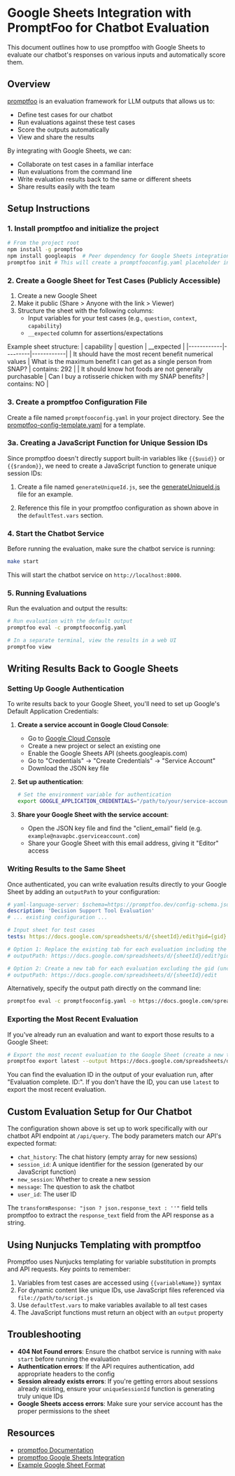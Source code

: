 # Google Sheets Integration with PromptFoo for Chatbot Evaluation

This document outlines how to use promptfoo with Google Sheets to evaluate our chatbot's responses on various inputs and automatically score them.

## Overview

[promptfoo](https://promptfoo.dev/) is an evaluation framework for LLM outputs that allows us to:
- Define test cases for our chatbot
- Run evaluations against these test cases
- Score the outputs automatically
- View and share the results

By integrating with Google Sheets, we can:
- Collaborate on test cases in a familiar interface
- Run evaluations from the command line
- Write evaluation results back to the same or different sheets
- Share results easily with the team

## Setup Instructions

### 1. Install promptfoo and initialize the project

```bash
# From the project root
npm install -g promptfoo
npm install googleapis  # Peer dependency for Google Sheets integration
promptfoo init # This will create a promptfooconfig.yaml placeholder in your current directory
```

### 2. Create a Google Sheet for Test Cases (Publicly Accessible)

1. Create a new Google Sheet
2. Make it public (Share > Anyone with the link > Viewer)
3. Structure the sheet with the following columns:
   - Input variables for your test cases (e.g., `question`, `context`, `capability`)
   - `__expected` column for assertions/expectations

Example sheet structure:
| capability | question | __expected |
|------------|---------|------------|
| It should have the most recent benefit numerical values | What is the maximum benefit I can get as a single person from SNAP? | contains: 292 |
| It should know hot foods are not generally purchasable | Can I buy a rotisserie chicken with my SNAP benefits? | contains: NO |

### 3. Create a promptfoo Configuration File

Create a file named `promptfooconfig.yaml` in your project directory. See the [promptfoo-config-template.yaml](promptfoo-config-template.yaml) for a template.

### 3a. Creating a JavaScript Function for Unique Session IDs

Since promptfoo doesn't directly support built-in variables like `{{$uuid}}` or `{{$random}}`, we need to create a JavaScript function to generate unique session IDs:

1. Create a file named `generateUniqueId.js`, see the [generateUniqueId.js](generateUniqueId.js) file for an example.

2. Reference this file in your promptfoo configuration as shown above in the `defaultTest.vars` section.

### 4. Start the Chatbot Service

Before running the evaluation, make sure the chatbot service is running:

```bash
make start
```

This will start the chatbot service on `http://localhost:8000`.

### 5. Running Evaluations

Run the evaluation and output the results:

```bash
# Run evaluation with the default output
promptfoo eval -c promptfooconfig.yaml

# In a separate terminal, view the results in a web UI
promptfoo view
```

## Writing Results Back to Google Sheets

### Setting Up Google Authentication

To write results back to your Google Sheet, you'll need to set up Google's Default Application Credentials:

1. **Create a service account in Google Cloud Console**:
   - Go to [Google Cloud Console](https://console.cloud.google.com/)
   - Create a new project or select an existing one
   - Enable the Google Sheets API (sheets.googleapis.com)
   - Go to "Credentials" → "Create Credentials" → "Service Account"
   - Download the JSON key file

2. **Set up authentication**:
   ```bash
   # Set the environment variable for authentication
   export GOOGLE_APPLICATION_CREDENTIALS="/path/to/your/service-account-file.json"
   ```

3. **Share your Google Sheet with the service account**:
   - Open the JSON key file and find the "client_email" field (e.g. `example@navapbc.gserviceaccount.com`)
   - Share your Google Sheet with this email address, giving it "Editor" access

### Writing Results to the Same Sheet

Once authenticated, you can write evaluation results directly to your Google Sheet by adding an `outputPath` to your configuration:

```yaml
# yaml-language-server: $schema=https://promptfoo.dev/config-schema.json
description: 'Decision Support Tool Evaluation'
# ... existing configuration ...

# Input sheet for test cases
tests: https://docs.google.com/spreadsheets/d/{sheetId}/edit?gid={gid}

# Option 1: Replace the existing tab for each evaluation including the gid (uncomment to use)
# outputPath: https://docs.google.com/spreadsheets/d/{sheetId}/edit?gid={gid}

# Option 2: Create a new tab for each evaluation excluding the gid (uncomment to use)
# outputPath: https://docs.google.com/spreadsheets/d/{sheetId}/edit
```

Alternatively, specify the output path directly on the command line:

```bash
promptfoo eval -c promptfooconfig.yaml -o https://docs.google.com/spreadsheets/d/{sheetId}/edit
```

### Exporting the Most Recent Evaluation

If you've already run an evaluation and want to export those results to a Google Sheet:

```bash
# Export the most recent evaluation to the Google Sheet (create a new tab)
promptfoo export latest --output https://docs.google.com/spreadsheets/d/{sheetId}/edit
```

You can find the evaluation ID in the output of your evaluation run, after "Evaluation complete. ID:". If you don't have the ID, you can use `latest` to export the most recent evaluation.

## Custom Evaluation Setup for Our Chatbot

The configuration shown above is set up to work specifically with our chatbot API endpoint at `/api/query`. The body parameters match our API's expected format:

- `chat_history`: The chat history (empty array for new sessions)
- `session_id`: A unique identifier for the session (generated by our JavaScript function)
- `new_session`: Whether to create a new session
- `message`: The question to ask the chatbot
- `user_id`: The user ID

The `transformResponse: "json ? json.response_text : ''"` field tells promptfoo to extract the `response_text` field from the API response as a string.

## Using Nunjucks Templating with promptfoo

Promptfoo uses Nunjucks templating for variable substitution in prompts and API requests. Key points to remember:

1. Variables from test cases are accessed using `{{variableName}}` syntax
2. For dynamic content like unique IDs, use JavaScript files referenced via `file://path/to/script.js`
3. Use `defaultTest.vars` to make variables available to all test cases
4. The JavaScript functions must return an object with an `output` property

## Troubleshooting

- **404 Not Found errors**: Ensure the chatbot service is running with `make start` before running the evaluation
- **Authentication errors**: If the API requires authentication, add appropriate headers to the config
- **Session already exists errors**: If you're getting errors about sessions already existing, ensure your `uniqueSessionId` function is generating truly unique IDs
- **Google Sheets access errors**: Make sure your service account has the proper permissions to the sheet

## Resources

- [promptfoo Documentation](https://promptfoo.dev/docs/intro)
- [promptfoo Google Sheets Integration](https://promptfoo.dev/docs/configuration/load-from-googlesheets)
- [Example Google Sheet Format](https://docs.google.com/spreadsheets/d/1eqFnv1vzkPvS7zG-mYsqNDwOzvSaiIAsKB3zKg9H18c/edit?usp=sharing) 